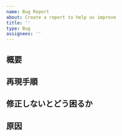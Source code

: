 ```yaml
---
name: Bug Report
about: Create a report to help us improve
title: ''
type: Bug
assignees: ''
---
```


<!-- LABEL: fix/{server,react,html/css/other} のうち一つ以上をつけてください -->
## 概要
<!-- 1~2行程度で具体的に説明してください。例えば、「全員とフレンドになったとき、Home 画面のロードが終わらない」など-->

## 再現手順
<!-- 概要から明らかでない、特定の手順が必要な場合。
例: 
1. [手順1]
2. [手順2]
3. [手順3] -->

## 修正しないとどう困るか
<!-- 明らかでない場合。 -->

## 原因
<!-- 分かる場合かつ自明でない場合。
例えば、「useEffect の依存先の関数が描画する度に更新されるため」など -->
